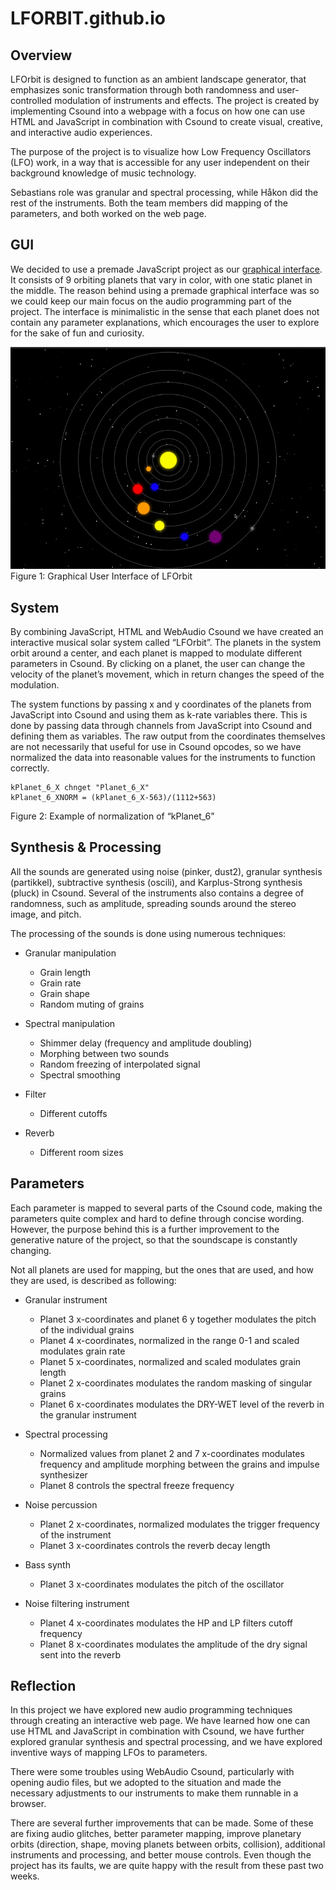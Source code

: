 # LFORBIT.github.io
## Overview
LFOrbit is designed to function as an ambient landscape generator, that emphasizes sonic transformation through both randomness and user-controlled modulation of instruments and effects. The project is created by implementing Csound into a webpage with a focus on how one can use HTML and JavaScript in combination with Csound to create visual, creative, and interactive audio experiences.

The purpose of the project is to visualize how Low Frequency Oscillators (LFO) work, in a way that is accessible for any user independent on their background knowledge of music technology. 

Sebastians role was granular and spectral processing, while Håkon did the rest of the instruments. Both the team members did mapping of the parameters, and both worked on the web page. 

## GUI
We decided to use a premade JavaScript project as our [graphical interface](https://medium.com/swlh/html-5-canvas-solar-system-e1e18204b123). It consists of 9 orbiting planets that vary in color, with one static planet in the middle. The reason behind using a premade graphical interface was so we could keep our main focus on the audio programming part of the project. The interface is minimalistic in the sense that each planet does not contain any parameter explanations, which encourages the user to explore for the sake of fun and curiosity. 

![GUi](/assets/images/Orbit.gif)
Figure 1: Graphical User Interface of LFOrbit

## System
By combining JavaScript, HTML and WebAudio Csound we have created an interactive musical solar system called “LFOrbit”. The planets in the system orbit around a center, and each planet is mapped to modulate different parameters in Csound. By clicking on a planet, the user can change the velocity of the planet’s movement, which in return changes the speed of the modulation. 

The system functions by passing x and y coordinates of the planets from JavaScript into Csound and using them as k-rate variables there. This is done by passing data through channels from JavaScript into Csound and defining them as variables. The raw output from the coordinates themselves are not necessarily that useful for use in Csound opcodes, so we have normalized the data into reasonable values for the instruments to function correctly. 



```csound
kPlanet_6_X chnget "Planet_6_X"
kPlanet_6_XNORM = (kPlanet_6_X-563)/(1112+563)
```

Figure 2: Example of normalization of “kPlanet_6”


## Synthesis & Processing
All the sounds are generated using noise (pinker, dust2), granular synthesis (partikkel), subtractive synthesis (oscili), and Karplus-Strong synthesis (pluck) in Csound. Several of the instruments also contains a degree of randomness, such as amplitude, spreading sounds around the stereo image, and pitch.

The processing of the sounds is done using numerous techniques:
-	Granular manipulation
    - Grain length
    - Grain rate
    - Grain shape
    - Random muting of grains

-	Spectral manipulation 
    - Shimmer delay (frequency and amplitude doubling)
    - Morphing between two sounds
    - Random freezing of interpolated signal
    - Spectral smoothing

-	Filter
    - Different cutoffs

-	Reverb
    - Different room sizes

## Parameters
Each parameter is mapped to several parts of the Csound code, making the parameters quite complex and hard to define through concise wording. However, the purpose behind this is a further improvement to the generative nature of the project, so that the soundscape is constantly changing. 

Not all planets are used for mapping, but the ones that are used, and how they are used, is described as following:
-	Granular instrument
    - Planet 3 x-coordinates and planet 6 y together modulates the pitch of the individual grains
    - Planet 4 x-coordinates, normalized in the range 0-1 and scaled modulates grain rate
    - Planet 5 x-coordinates, normalized and scaled modulates grain length
    - Planet 2 x-coordinates modulates the random masking of singular grains
    - Planet 6 x-coordinates modulates the DRY-WET level of the reverb in the granular instrument


-	Spectral processing
    -	Normalized values from planet 2 and 7 x-coordinates modulates frequency and amplitude morphing between the grains and impulse synthesizer
    -	Planet 8 controls the spectral freeze frequency

-	Noise percussion
    -	Planet 2 x-coordinates, normalized modulates the trigger frequency of the instrument
    -	Planet 3 x-coordinates controls the reverb decay length

-	Bass synth
    -	Planet 3 x-coordinates modulates the pitch of the oscillator 

-	Noise filtering instrument
    -	Planet 4 x-coordinates modulates the HP and LP filters cutoff frequency
    -	Planet 8 x-coordinates modulates the amplitude of the dry signal sent into the reverb

## Reflection
In this project we have explored new audio programming techniques through creating an interactive web page. We have learned how one can use HTML and JavaScript in combination with Csound, we have further explored granular synthesis and spectral processing, and we have explored inventive ways of mapping LFOs to parameters. 

There were some troubles using WebAudio Csound, particularly with opening audio files, but we adopted to the situation and made the necessary adjustments to our instruments to make them runnable in a browser. 

There are several further improvements that can be made. Some of these are fixing audio glitches, better parameter mapping, improve planetary orbits (direction, shape, moving planets between orbits, collision), additional instruments and processing, and better mouse controls. Even though the project has its faults, we are quite happy with the result from these past two weeks.

